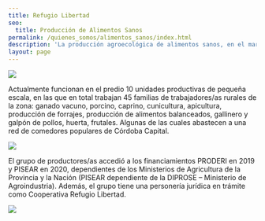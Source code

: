 ```yaml
---
title: Refugio Libertad 
seo:
  title: Producción de Alimentos Sanos
permalink: /quienes_somos/alimentos_sanos/index.html
description: 'La producción agroecológica de alimentos sanos, en el marco de la economía popular, con objetivos de seguridad y soberanía alimentaria.'
layout: page
---
```


![](https://i.imgur.com/KYehyWJ.jpg)
 
 Actualmente funcionan en el predio 10 unidades productivas de pequeña escala, en las que en total trabajan 45 familias de trabajadores/as rurales de la zona: ganado vacuno, porcino, caprino, cunicultura, apicultura, producción de forrajes, producción de alimentos balanceados, gallinero y galpón de pollos, huerta, frutales. Algunas de las cuales abastecen a una red de comedores populares de Córdoba Capital.
 
![](https://i.imgur.com/8d64B09.jpg)
 
 El grupo de productores/as accedió a los financiamientos PRODERI en 2019 y PISEAR en 2020, dependientes de los Ministerios de Agricultura de la Provincia y la Nación (PISEAR dependiente de la DIPROSE – Ministerio de Agroindustria). Además, el grupo tiene una personería jurídica en trámite como Cooperativa Refugio Libertad.
 
![](https://i.imgur.com/sH66BeF.jpg)
